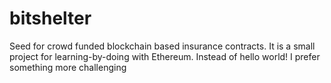 # bitshelter
Seed for crowd funded blockchain based insurance contracts. It is a small project for learning-by-doing with Ethereum. Instead of hello world! I prefer something more challenging
